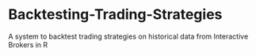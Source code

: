 # Backtesting-Trading-Strategies
A system to backtest trading strategies on historical data from Interactive Brokers in R
